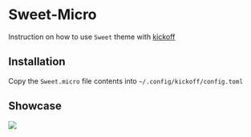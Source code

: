 # Sweet-Micro

Instruction on how to use `Sweet` theme with [kickoff](https://github.com/j0ru/kickoff)

## Installation

Copy the `Sweet.micro` file contents into `~/.config/kickoff/config.toml`

## Showcase

<!-- TODO: screenshot -->

![](assets/screenshot.png)
